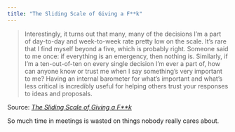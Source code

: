 ```yaml
---
title: "The Sliding Scale of Giving a F**k"
---
```

<blockquote><p>Interestingly, it turns out that many, many of the decisions I’m a part of day-to-day and week-to-week rate pretty low on the scale. It’s rare that I find myself beyond a five, which is probably right. Someone said to me once: if everything is an emergency, then nothing is. Similarly, if I’m a ten-out-of-ten on every single decision I’m ever a part of, how can anyone know or trust me when I say something’s very important to me? Having an internal barometer for what’s important and what’s less critical is incredibly useful for helping others trust your responses to ideas and proposals.</p></blockquote>
<p>Source: <em><a href="http://blog.capwatkins.com/the-sliding-scale-of-giving-a-fuck">The Sliding Scale of Giving a F**k</a></em></p>
<p>So much time in meetings is wasted on things nobody really cares about.</p>

